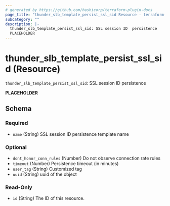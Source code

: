 ```yaml
---
# generated by https://github.com/hashicorp/terraform-plugin-docs
page_title: "thunder_slb_template_persist_ssl_sid Resource - terraform-provider-thunder"
subcategory: ""
description: |-
  thunder_slb_template_persist_ssl_sid: SSL session ID  persistence
  PLACEHOLDER
---
```


# thunder_slb_template_persist_ssl_sid (Resource)

`thunder_slb_template_persist_ssl_sid`: SSL session ID  persistence

__PLACEHOLDER__



<!-- schema generated by tfplugindocs -->
## Schema

### Required

- `name` (String) SSL session ID persistence template name

### Optional

- `dont_honor_conn_rules` (Number) Do not observe connection rate rules
- `timeout` (Number) Persistence timeout (in minutes)
- `user_tag` (String) Customized tag
- `uuid` (String) uuid of the object

### Read-Only

- `id` (String) The ID of this resource.


